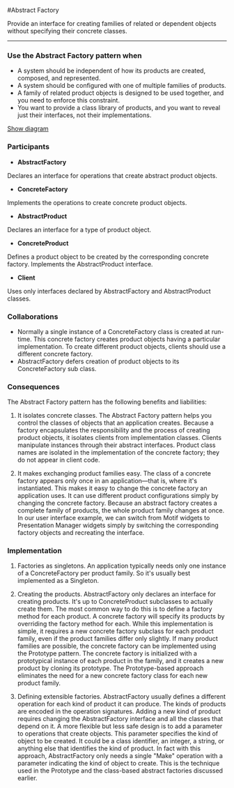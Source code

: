 #Abstract Factory

Provide an interface for creating families of related or dependent objects without specifying their concrete classes.

---

### Use the Abstract Factory pattern when

- A system should be independent of how its products are created, composed, and represented.
- A system should be configured with one of multiple families of products.
- A family of related product objects is designed to be used together, and you need to enforce this constraint.
- You want to provide a class library of products, and you want to reveal just their interfaces, not their implementations.

[Show diagram](./abstract_factory.png)

### Participants

- __AbstractFactory__

Declares an interface for operations that create abstract product objects.

- __ConcreteFactory__

Implements the operations to create concrete product objects.


- __AbstractProduct__

Declares an interface for a type of product object.

- __ConcreteProduct__

Defines a product object to be created by the corresponding concrete factory.
Implements the AbstractProduct interface.

- __Client__

Uses only interfaces declared by AbstractFactory and AbstractProduct classes.

### Collaborations

- Normally a single instance of a ConcreteFactory class is created at run-time. This concrete factory creates product objects having a particular implementation. To create different product objects, clients should use a different concrete factory.
- AbstractFactory defers creation of product objects to its ConcreteFactory sub class.

### Consequences

The Abstract Factory pattern has the following benefits and liabilities:

1. It isolates concrete classes. The Abstract Factory pattern helps you control the classes of objects that an application creates. Because a factory encapsulates the responsibility and the process of creating product objects, it isolates clients from implementation classes. Clients manipulate instances through their abstract interfaces. Product class names are isolated in the implementation of the concrete factory; they do not appear in client code.

2. It makes exchanging product families easy. The class of a concrete factory appears only once in an application—that is, where it's instantiated. This makes it easy to change the concrete factory an application uses. It can use different product configurations simply by changing the concrete factory. Because an abstract factory creates a complete family of products, the whole product family changes at once. In our user interface example, we can switch from Motif widgets to Presentation Manager widgets simply by switching the corresponding factory objects and recreating the interface.

### Implementation

1. Factories as singletons. An application typically needs only one instance of a ConcreteFactory per product family. So it's usually best implemented as a Singleton.

2. Creating the products. AbstractFactory only declares an interface for creating products. It's up to ConcreteProduct subclasses to actually create them. The most common way to do this is to define a factory method for each product. A concrete factory will specify its products by overriding the factory method for each. While this implementation is simple, it requires a new concrete factory subclass for each product family, even if the product families differ only slightly.
If many product families are possible, the concrete factory can be implemented using the Prototype pattern. The concrete factory is initialized with a prototypical instance of each product in the family, and it creates a new product by cloning its prototype. The Prototype-based approach eliminates the need for a new concrete factory class for each new product family.

3. Defining extensible factories. AbstractFactory usually defines a different operation for each kind of product it can produce. The kinds of products are encoded in the operation signatures. Adding a new kind of product requires changing the AbstractFactory interface and all the classes that depend on it.
A more flexible but less safe design is to add a parameter to operations that create objects. This parameter specifies the kind of object to be created. It could be a class identifier, an integer, a string, or anything else that identifies the kind of product. In fact with this approach, AbstractFactory only needs a single "Make" operation with a parameter indicating the kind of object to create. This is the technique used in the Prototype and the class-based abstract factories discussed earlier.
